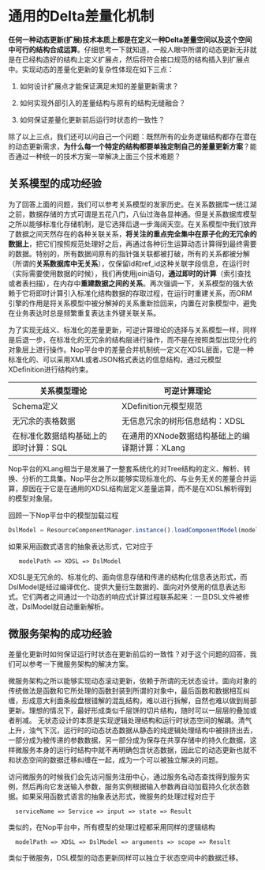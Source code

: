 # 通用的Delta差量化机制

**任何一种动态更新(扩展)技术本质上都是在定义一种Delta差量空间以及这个空间中可行的结构合成运算**。仔细思考一下就知道，一般人眼中所谓的动态更新无非就是在已经构造好的结构上定义扩展点，然后将符合接口规范的结构插入到扩展点中。实现动态的差量化更新的复杂性体现在如下三点：

1. 如何设计扩展点才能保证满足未知的差量更新需求？

2. 如何实现外部引入的差量结构与原有的结构无缝融合？

3. 如何保证差量化更新前后运行时状态的一致性？

除了以上三点，我们还可以问自己一个问题：既然所有的业务逻辑结构都存在潜在的动态更新需求，**为什么每一个特定的结构都要单独定制自己的差量更新方案**？能否通过一种统一的技术方案一举解决上面三个技术难题？ 

## 关系模型的成功经验

为了回答上面的问题，我们可以参考关系模型的发家历史。在关系数据库一统江湖之前，数据存储的方式可谓是五花八门，八仙过海各显神通。但是关系数据库模型之所以能够标准化存储机制，是它选择后退一步海阔天空。在关系模型中我们放弃了数据之间天然存在的各种关联关系，**将关注的重点完全集中在原子化的无冗余的数据上**，把它们按照规范处理好之后，再通过各种衍生运算动态计算得到最终需要的数据。特别的，所有数据间原有的指针强关联都被打破，所有的关系都被分解（所谓的**关系数据库中无关系**），仅保留id和ref_id这种关联字段信息，在运行时（实际需要使用数据的时候），我们再使用join语句，**通过即时的计算**（索引查找或者表扫描），在内存中**重建数据之间的关系**。再次强调一下，关系模型的强大依赖于它将即时计算引入标准化结构数据的存取过程，在运行时重建关系，而ORM引擎的作用是将关系模型中被分解掉的关系重新捡回来，内置在对象模型中，避免在业务表达时总是频繁重复表达主外键关联关系。

为了实现无歧义、标准化的差量更新，可逆计算理论的选择与关系模型一样，同样是后退一步，在标准化的无冗余的结构层进行操作，而不是在按照类型出现分化的对象层上进行操作。Nop平台中的差量合并机制统一定义在XDSL层面，它是一种标准化的、可以采用XML或者JSON格式表达的信息结构，通过元模型XDefinition进行结构约束。

| 关系模型理论               | 可逆计算理论                       |
| -------------------- | ---------------------------- |
| Schema定义             | XDefinition元模型规范             |
| 无冗余的表格数据             | 无信息冗余的树形信息结构：XDSL            |
| 在标准化数据结构基础上的即时计算：SQL | 在通用的XNode数据结构基础上的编译期计算：XLang |

Nop平台的XLang相当于是发展了一整套系统化的对Tree结构的定义、解析、转换、分析的工具集。Nop平台之所以能够实现标准化的、与业务无关的差量合并运算，原因在于它是在通用的XDSL结构层定义差量运算，而不是在XDSL解析得到的模型对象层。

回顾一下Nop平台中的模型加载过程

```javascript
DslModel = ResourceComponentManager.instance().loadComponentModel(modelPath)
```

如果采用函数式语言的抽象表达形式，它对应于

```
   modelPath => XDSL => DslModel 
```

XDSL是无冗余的、标准化的、面向信息存储和传递的结构化信息表达形式，而DslModel是经过编译优化、提供大量衍生数据的、面向对外使用的信息表达形式。它们两者之间通过一个动态的响应式计算过程联系起来：一旦DSL文件被修改，DslModel就自动重新解析。

## 微服务架构的成功经验

差量化更新时如何保证运行时状态在更新前后的一致性？对于这个问题的回答，我们可以参考一下微服务架构的解决方案。

微服务架构之所以能够实现动态滚动更新，依赖于所谓的无状态设计。面向对象的传统做法是函数和它所处理的函数封装到所谓的对象中，最后函数和数据相互纠缠，形成意大利面条般盘根错解的混乱结构，难以进行拆解，自然也难以做到局部更新。理想的情况下，最好形成类似千层饼的切片结构，随时可以一层层的叠加或者削减。
无状态设计的本质是实现逻辑处理结构和运行时状态空间的解耦。清气上升，浊气下沉，运行时的动态状态数据从静态的纯逻辑处理结构中被排挤出去，一部分成为被传递的参数数据，另一部分成为保存在共享存储中的持久化数据，这样微服务本身的运行时结构中就不再明确包含状态数据，因此它的动态更新也就不和状态空间的数据迁移纠缠在一起，成为一个可以被独立解决的问题。

访问微服务的时候我们会先访问服务注册中心，通过服务名动态查找得到服务实例，然后再向它发送输入参数，服务实例根据输入参数再自动加载持久化状态数据。如果采用函数式语言的抽象表达形式，微服务的处理过程对应于

```
  serviceName => Service => input => state => Result
```

类似的，在Nop平台中，所有模型的处理过程都采用同样的逻辑结构

```
  modelPath => XDSL => DslModel => arguments => scope => Result
```

类似于微服务，DSL模型的动态更新同样可以独立于状态空间中的数据迁移。